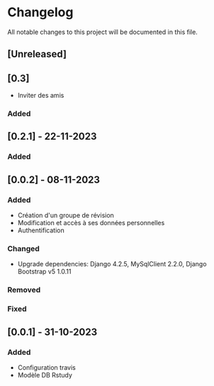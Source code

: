 # Changelog

All notable changes to this project will be documented in this file.

## [Unreleased]

## [0.3] 

- Inviter des amis 

### Added

## [0.2.1] - 22-11-2023

### Added




## [0.0.2] - 08-11-2023

### Added

- Création d'un groupe de révision
- Modification et accès à ses données personnelles 
- Authentification 
  

### Changed
- Upgrade dependencies: Django 4.2.5, MySqlClient 2.2.0, Django Bootstrap v5 1.0.11



### Removed

### Fixed

## [0.0.1] - 31-10-2023

### Added

- Configuration travis
- Modèle DB Rstudy 
  
